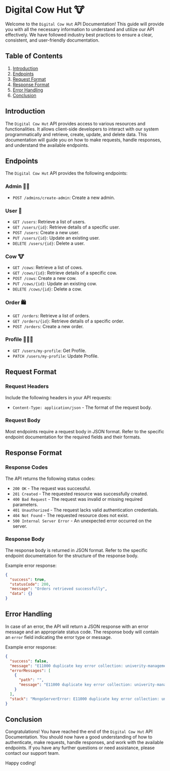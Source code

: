 # Digital Cow Hut 🐮

Welcome to the `Digital Cow Hut` API Documentation! This guide will provide you with all the necessary information to understand and utilize our API effectively. We have followed industry best practices to ensure a clear, consistent, and user-friendly documentation.

## Table of Contents

1. [Introduction](#introduction)
2. [Endpoints](#endpoints)
3. [Request Format](#request-format)
4. [Response Format](#response-format)
5. [Error Handling](#error-handling)
6. [Conclusion](#conclusion)

## Introduction

The `Digital Cow Hut` API provides access to various resources and functionalities. It allows client-side developers to interact with our system programmatically and retrieve, create, update, and delete data. This documentation will guide you on how to make requests, handle responses, and understand the available endpoints.

## Endpoints

The `Digital Cow Hut` API provides the following endpoints:

### Admin 👮🏻

- `POST /admins/create-admin`: Create a new admin.

### User 👤

- `GET /users`: Retrieve a list of users.
- `GET /users/{id}`: Retrieve details of a specific user.
- `POST /users`: Create a new user.
- `PUT /users/{id}`: Update an existing user.
- `DELETE /users/{id}`: Delete a user.

### Cow 🐮

- `GET /cows`: Retrieve a list of cows.
- `GET /cows/{id}`: Retrieve details of a specific cow.
- `POST /cows`: Create a new cow.
- `PUT /cows/{id}`: Update an existing cow.
- `DELETE /cows/{id}`: Delete a cow.

### Order 🛍️

- `GET /orders`: Retrieve a list of orders.
- `GET /orders/{id}`: Retrieve details of a specific order.
- `POST /orders`: Create a new order.

### Profile 👨🏻‍🏫

- `GET /users/my-profile`: Get Profile.
- `PATCH /users/my-profile`: Update Profile.

## Request Format

### Request Headers

Include the following headers in your API requests:

- `Content-Type: application/json` - The format of the request body.

### Request Body

Most endpoints require a request body in JSON format. Refer to the specific endpoint documentation for the required fields and their formats.

## Response Format

### Response Codes

The API returns the following status codes:

- `200 OK` - The request was successful.
- `201 Created` - The requested resource was successfully created.
- `400 Bad Request` - The request was invalid or missing required parameters.
- `401 Unauthorized` - The request lacks valid authentication credentials.
- `404 Not Found` - The requested resource does not exist.
- `500 Internal Server Error` - An unexpected error occurred on the server.

### Response Body

The response body is returned in JSON format. Refer to the specific endpoint documentation for the structure of the response body.

Example error response:

```json
{
  "success": true,
  "statusCode": 200,
  "message": "Orders retrieved successfully",
  "data": {}
}
```

## Error Handling

In case of an error, the API will return a JSON response with an error message and an appropriate status code. The response body will contain an `error` field indicating the error type or message.

Example error response:

```json
{
  "success": false,
  "message": "E11000 duplicate key error collection: univerity-management.students index: email_1 dup key: { email: \"user2@gmail.com\" }",
  "errorMessages": [
    {
      "path": "",
      "message": "E11000 duplicate key error collection: univerity-management.students index: email_1 dup key: { email: \"user2@gmail.com\" }"
    }
  ],
  "stack": "MongoServerError: E11000 duplicate key error collection: univerity-management.students index: email_1 dup key: { email: \"user2@gmail.com\" }\n    at H:\\next-level-development\\university-management-auth-service\\node_modules\\mongodb\\src\\operations\\insert.ts:85:25\n    at H:\\next-level-development\\university-management-auth-service\\node_modules\\mongodb\\src\\cmap\\connection_pool.ts:574:11\n    at H:\\next-level-development\\university-writeOrBuffer (node:internal/streams/writable:391:12)"
}
```

## Conclusion

Congratulations! You have reached the end of the `Digital Cow Hut` API Documentation. You should now have a good understanding of how to authenticate, make requests, handle responses, and work with the available endpoints. If you have any further questions or need assistance, please contact our support team.

Happy coding!
